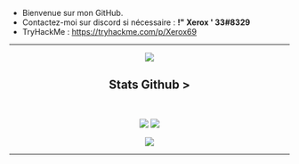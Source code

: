 - Bienvenue sur mon GitHub.
- Contactez-moi sur discord si nécessaire : **!" Xerox ' 33#8329**
- TryHackMe : https://tryhackme.com/p/Xerox69
---
<p align="center">
  <img src="https://komarev.com/ghpvc/?username=X3rox38&color=blue" />
</p>
<h2 align="center">
  Stats Github >
</h2>
 
<br>

<p align = "center">
  <img  src = "https://github-readme-stats.vercel.app/api?username=v6nom&show_icons=true&theme=radical&line_height=27">
  <img src = "https://github-readme-stats.vercel.app/api/top-langs/?username=X3rox38&hide=html,css,java,shaderlab,kotlin,hlsl&theme=radical">
</p>

<p align = "center">
 <img  src="https://github-readme-streak-stats.herokuapp.com/?user=X3rox38&show_icons=true&locale=en&layout=compact&theme=radical&line_height=0" />
</p>  
<hr>
